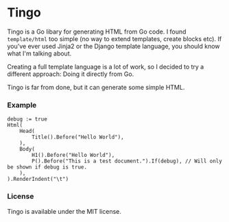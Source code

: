 # Tingo
Tingo is a Go libary for generating HTML from Go code. I found `template/html` too simple (no way to extend templates, create blocks etc). If you've ever used Jinja2 or the Django template language, you should know what I'm talking about.

Creating a full template language is a lot of work, so I decided to try a different approach: Doing it directly from Go.

Tingo is far from done, but it can generate some simple HTML.

### Example
    debug := true
    Html(
		Head(
			Title().Before("Hello World"),
		),
		Body(
			H1().Before("Hello World"),
			P().Before("This is a test document.").If(debug), // Will only be shown if debug is true.
		),
	).RenderIndent("\t")

### License
Tingo is available under the MIT license.